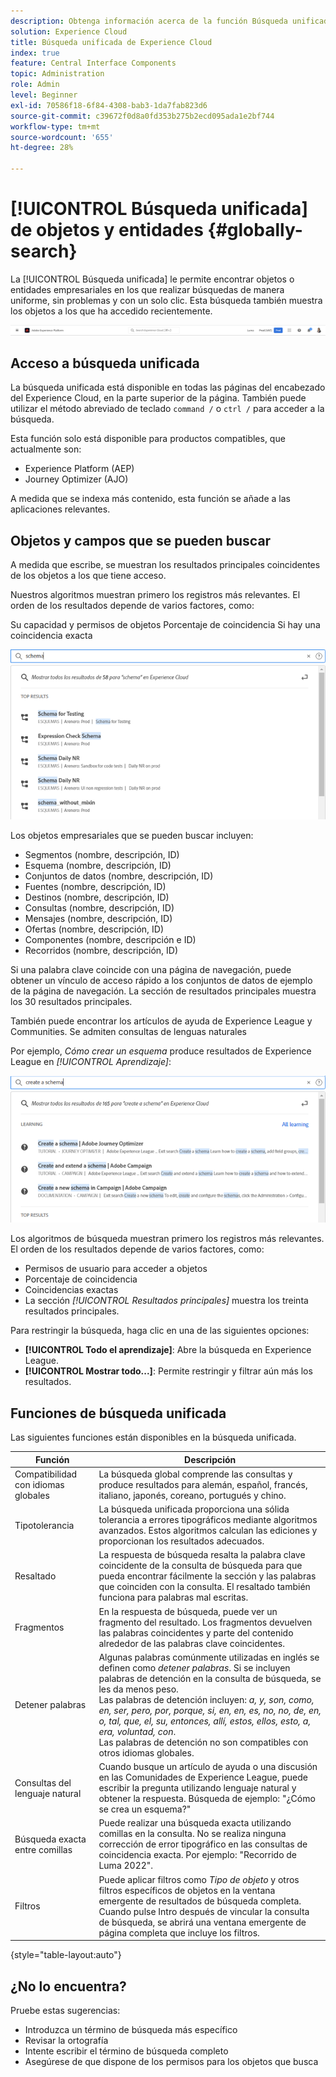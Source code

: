 ```yaml
---
description: Obtenga información acerca de la función Búsqueda unificada para determinadas aplicaciones en Experience Cloud.
solution: Experience Cloud
title: Búsqueda unificada de Experience Cloud
index: true
feature: Central Interface Components
topic: Administration
role: Admin
level: Beginner
exl-id: 70586f18-6f84-4308-bab3-1da7fab823d6
source-git-commit: c39672f0d8a0fd353b275b2ecd095ada1e2bf744
workflow-type: tm+mt
source-wordcount: '655'
ht-degree: 28%

---
```


# [!UICONTROL Búsqueda unificada] de objetos y entidades {#globally-search}

La [!UICONTROL Búsqueda unificada] le permite encontrar objetos o entidades empresariales en los que realizar búsquedas de manera uniforme, sin problemas y con un solo clic. Esta búsqueda también muestra los objetos a los que ha accedido recientemente.

![Buscar globalmente objetos y entidades](../assets/platform-search.png)

## Acceso a búsqueda unificada

La búsqueda unificada está disponible en todas las páginas del encabezado del Experience Cloud, en la parte superior de la página. También puede utilizar el método abreviado de teclado `command /` o `ctrl /` para acceder a la búsqueda.

Esta función solo está disponible para productos compatibles, que actualmente son:

* Experience Platform (AEP)
* Journey Optimizer (AJO)

A medida que se indexa más contenido, esta función se añade a las aplicaciones relevantes.

## Objetos y campos que se pueden buscar

A medida que escribe, se muestran los resultados principales coincidentes de los objetos a los que tiene acceso.

Nuestros algoritmos muestran primero los registros más relevantes. El orden de los resultados depende de varios factores, como:

Su capacidad y permisos de objetos Porcentaje de coincidencia Si hay una coincidencia exacta

![Búsqueda unificada en Experience Cloud](../assets/unified-search-results.png)

Los objetos empresariales que se pueden buscar incluyen:

* Segmentos (nombre, descripción, ID)
* Esquema (nombre, descripción, ID)
* Conjuntos de datos (nombre, descripción, ID)
* Fuentes (nombre, descripción, ID)
* Destinos (nombre, descripción, ID)
* Consultas (nombre, descripción, ID)
* Mensajes (nombre, descripción, ID)
* Ofertas (nombre, descripción, ID)
* Componentes (nombre, descripción e ID)
* Recorridos (nombre, descripción, ID)

Si una palabra clave coincide con una página de navegación, puede obtener un vínculo de acceso rápido a los conjuntos de datos de ejemplo de la página de navegación. La sección de resultados principales muestra los 30 resultados principales.

También puede encontrar los artículos de ayuda de Experience League y Communities. Se admiten consultas de lenguas naturales

Por ejemplo, _Cómo crear un esquema_ produce resultados de Experience League en _[!UICONTROL Aprendizaje]_:

![Búsqueda unificada en la ayuda de Experience Cloud](../assets/unified-search-learning.png)

Los algoritmos de búsqueda muestran primero los registros más relevantes. El orden de los resultados depende de varios factores, como:

* Permisos de usuario para acceder a objetos
* Porcentaje de coincidencia
* Coincidencias exactas
* La sección _[!UICONTROL Resultados principales]_ muestra los treinta resultados principales.

Para restringir la búsqueda, haga clic en una de las siguientes opciones:

* **[!UICONTROL Todo el aprendizaje]**: Abre la búsqueda en Experience League.
* **[!UICONTROL Mostrar todo...]**: Permite restringir y filtrar aún más los resultados.

## Funciones de búsqueda unificada

Las siguientes funciones están disponibles en la búsqueda unificada.

| Función | Descripción |
| ------- | ------- |
| Compatibilidad con idiomas globales | La búsqueda global comprende las consultas y produce resultados para alemán, español, francés, italiano, japonés, coreano, portugués y chino. |
| Tipotolerancia | La búsqueda unificada proporciona una sólida tolerancia a errores tipográficos mediante algoritmos avanzados. Estos algoritmos calculan las ediciones y proporcionan los resultados adecuados. |
| Resaltado | La respuesta de búsqueda resalta la palabra clave coincidente de la consulta de búsqueda para que pueda encontrar fácilmente la sección y las palabras que coinciden con la consulta. El resaltado también funciona para palabras mal escritas. |
| Fragmentos | En la respuesta de búsqueda, puede ver un fragmento del resultado. Los fragmentos devuelven las palabras coincidentes y parte del contenido alrededor de las palabras clave coincidentes. |
| Detener palabras | Algunas palabras comúnmente utilizadas en inglés se definen como _detener palabras_. Si se incluyen palabras de detención en la consulta de búsqueda, se les da menos peso. <br>Las palabras de detención incluyen: _a, y, son, como, en, ser, pero, por, porque, si, en, en, es, no, no, de, en, o, tal, que, el, su, entonces, allí, estos, ellos, esto, a, era, voluntad, con_. <br>Las palabras de detención no son compatibles con otros idiomas globales. |
| Consultas del lenguaje natural | Cuando busque un artículo de ayuda o una discusión en las Comunidades de Experience League, puede escribir la pregunta utilizando lenguaje natural y obtener la respuesta. Búsqueda de ejemplo: &quot;¿Cómo se crea un esquema?&quot; |
| Búsqueda exacta entre comillas | Puede realizar una búsqueda exacta utilizando comillas en la consulta. No se realiza ninguna corrección de error tipográfico en las consultas de coincidencia exacta. Por ejemplo: &quot;Recorrido de Luma 2022&quot;. |
| Filtros | Puede aplicar filtros como _Tipo de objeto_ y otros filtros específicos de objetos en la ventana emergente de resultados de búsqueda completa. Cuando pulse Intro después de vincular la consulta de búsqueda, se abrirá una ventana emergente de página completa que incluye los filtros. |

{style="table-layout:auto"}

## ¿No lo encuentra?

Pruebe estas sugerencias:

* Introduzca un término de búsqueda más específico
* Revisar la ortografía
* Intente escribir el término de búsqueda completo
* Asegúrese de que dispone de los permisos para los objetos que busca
